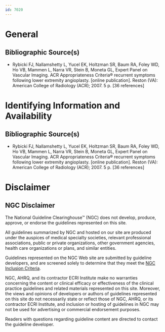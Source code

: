 ```yaml
---
id: 7020
---
```


# General

## Bibliographic Source(s)

- Rybicki FJ, Nallamshetty L, Yucel EK, Holtzman SR, Baum RA, Foley WD, Ho VB, Mammen L, Narra VR, Stein B, Moneta GL, Expert Panel on Vascular Imaging. ACR Appropriateness Criteria® recurrent symptoms following lower extremity angioplasty. [online publication]. Reston (VA): American College of Radiology (ACR); 2007. 5 p. [36 references]

# Identifying Information and Availability

## Bibliographic Source(s)

- Rybicki FJ, Nallamshetty L, Yucel EK, Holtzman SR, Baum RA, Foley WD, Ho VB, Mammen L, Narra VR, Stein B, Moneta GL, Expert Panel on Vascular Imaging. ACR Appropriateness Criteria® recurrent symptoms following lower extremity angioplasty. [online publication]. Reston (VA): American College of Radiology (ACR); 2007. 5 p. [36 references]

# Disclaimer

## NGC Disclaimer

The National Guideline Clearinghouse™ (NGC) does not develop, produce, approve, or endorse the guidelines represented on this site.

All guidelines summarized by NGC and hosted on our site are produced under the auspices of medical specialty societies, relevant professional associations, public or private organizations, other government agencies, health care organizations or plans, and similar entities.

Guidelines represented on the NGC Web site are submitted by guideline developers, and are screened solely to determine that they meet the [NGC Inclusion Criteria](/help-and-about/summaries/inclusion-criteria).

NGC, AHRQ, and its contractor ECRI Institute make no warranties concerning the content or clinical efficacy or effectiveness of the clinical practice guidelines and related materials represented on this site. Moreover, the views and opinions of developers or authors of guidelines represented on this site do not necessarily state or reflect those of NGC, AHRQ, or its contractor ECRI Institute, and inclusion or hosting of guidelines in NGC may not be used for advertising or commercial endorsement purposes.

Readers with questions regarding guideline content are directed to contact the guideline developer.

